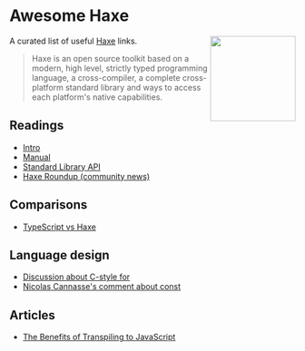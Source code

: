 # Awesome Haxe

<img align="right" src="http://haxe.org/img/haxe-logo.svg" width="150" height="150" />

A curated list of useful [Haxe](http://haxe.org/) links.

> Haxe is an open source toolkit based on a modern, high level, strictly typed programming language, a cross-compiler, a complete cross-platform standard library and ways to access each platform's native capabilities.


## Readings
 * [Intro](http://haxe.org/documentation/introduction/)
 * [Manual](http://haxe.org/manual/introduction.html)
 * [Standard Library API](http://api.haxe.org/)
 * [Haxe Roundup (community news)](http://haxe.io/)

## Comparisons

 * [TypeScript vs Haxe](http://blog.onthewings.net/2015/08/05/typescript-vs-haxe/)

## Language design

 * [Discussion about C-style for](https://groups.google.com/forum/#!topic/haxelang/mbc_hpGOcUQ)
 * [Nicolas Cannasse's comment about const](https://github.com/HaxeFoundation/haxe/issues/4441#issuecomment-131327893)

## Articles
 
 * [The Benefits of Transpiling to JavaScript](http://io.pellucid.com/blog/the-benefits-of-transpiling-to-javascript)
